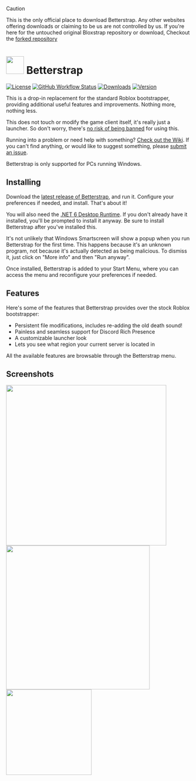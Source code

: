 > [!CAUTION]
> This is the only official place to download Betterstrap. Any other websites offering downloads or claiming to be us are not controlled by us.
> If you're here for the untouched original Bloxstrap repository or download, Checkout the [forked repository](https://github.com/pizzaboxer/bloxstrap)

# <img src="https://github.com/mireyacs/betterstrap/raw/main/Images/Bloxstrap.png" width="48"/> Betterstrap

[![License](https://img.shields.io/github/license/mireyacs/betterstrap)](https://github.com/mireyacs/betterstrap/blob/main/LICENSE)
[![GitHub Workflow Status](https://img.shields.io/github/actions/workflow/status/mireyacs/betterstrap/ci.yml?branch=main&label=builds)](https://github.com/mireyacs/betterstrap/actions)
[![Downloads](https://img.shields.io/github/downloads/mireyacs/betterstrap/latest/total?color=981bfe)](https://github.com/mireyacs/betterstrap/releases)
[![Version](https://img.shields.io/github/v/release/mireyacs/betterstrap?color=7a39fb)](https://github.com/mireyacs/betterstrap/releases/latest)

This is a drop-in replacement for the standard Roblox bootstrapper, providing additional useful features and improvements. Nothing more, nothing less.

This does not touch or modify the game client itself, it's really just a launcher. So don't worry, there's [no risk of being banned](https://github.com/pizzaboxer/bloxstrap/wiki/Why-it%27s-not-reasonably-possible-for-you-to-be-banned-by-Bloxstrap) for using this.

Running into a problem or need help with something? [Check out the Wiki](https://github.com/pizzaboxer/bloxstrap/wiki). If you can't find anything, or would like to suggest something, please [submit an issue](https://github.com/mireyacs/betterstrap/issues).
 
Betterstrap is only supported for PCs running Windows.
 
 ## Installing
Download the [latest release of Betterstrap](https://github.com/mireyacs/betterstrap/releases/latest), and run it. Configure your preferences if needed, and install. That's about it!

You will also need the [.NET 6 Desktop Runtime](https://aka.ms/dotnet-core-applaunch?missing_runtime=true&arch=x64&rid=win11-x64&apphost_version=6.0.16&gui=true). If you don't already have it installed, you'll be prompted to install it anyway. Be sure to install Betterstrap after you've installed this.

It's not unlikely that Windows Smartscreen will show a popup when you run Betterstrap for the first time. This happens because it's an unknown program, not because it's actually detected as being malicious. To dismiss it, just click on "More info" and then "Run anyway".

Once installed, Betterstrap is added to your Start Menu, where you can access the menu and reconfigure your preferences if needed.
 
## Features
Here's some of the features that Betterstrap provides over the stock Roblox bootstrapper:

* Persistent file modifications, includes re-adding the old death sound!
* Painless and seamless support for Discord Rich Presence
* A customizable launcher look
* Lets you see what region your current server is located in

All the available features are browsable through the Betterstrap menu.

## Screenshots

<p float="left">
    <img src="https://github.com/mireyacs/betterstrap/assets/41478239/dcfd0cdf-1aae-45bb-849a-f7710ec63b28" width="435" />
    <img src="https://github.com/mireyacs/betterstrap/assets/41478239/e08cdf28-4f99-46b5-99f2-5c338aac86db" width="390" />
    <img src="https://github.com/mireyacs/betterstrap/assets/41478239/7ba35223-9115-401f-bbc1-d15e9c5fd79e" width="232" />
<p>
